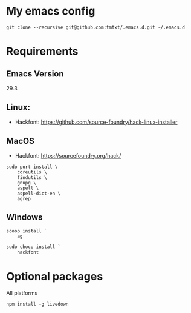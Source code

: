 # My emacs config

```
git clone --recursive git@github.com:tmtxt/.emacs.d.git ~/.emacs.d
```

# Requirements

## Emacs Version

29.3

## Linux:

* Hackfont: https://github.com/source-foundry/hack-linux-installer

## MacOS

* Hackfont: https://sourcefoundry.org/hack/

```
sudo port install \
    coreutils \
    findutils \
    gnupg \
    aspell \
    aspell-dict-en \
    agrep
```

## Windows

```
scoop install `
    ag

sudo choco install `
    hackfont
```

# Optional packages

All platforms

```
npm install -g livedown
```
